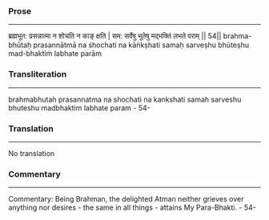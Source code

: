 ### Prose 
 --- 
ब्रह्मभूत: प्रसन्नात्मा न शोचति न काङ् क्षति |
सम: सर्वेषु भूतेषु मद्भक्तिं लभते पराम् || 54||
brahma-bhūtaḥ prasannātmā na śhochati na kāṅkṣhati
samaḥ sarveṣhu bhūteṣhu mad-bhaktiṁ labhate parām

### Transliteration 
 --- 
brahmabhutah prasannatma na shochati na kankshati samah sarveshu bhuteshu madbhaktim labhate param - 54-

### Translation 
 --- 
No translation

### Commentary 
 --- 
Commentary: Being Brahman, the delighted Atman neither grieves over anything nor desires - the same in all things - attains My Para-Bhakti. - 54-